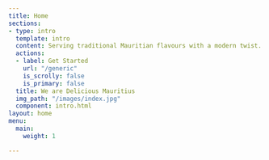 ```yaml
---
title: Home
sections:
- type: intro
  template: intro
  content: Serving traditional Mauritian flavours with a modern twist.
  actions:
  - label: Get Started
    url: "/generic"
    is_scrolly: false
    is_primary: false
  title: We are Delicious Mauritius
  img_path: "/images/index.jpg"
  component: intro.html
layout: home
menu:
  main:
    weight: 1

---
```

